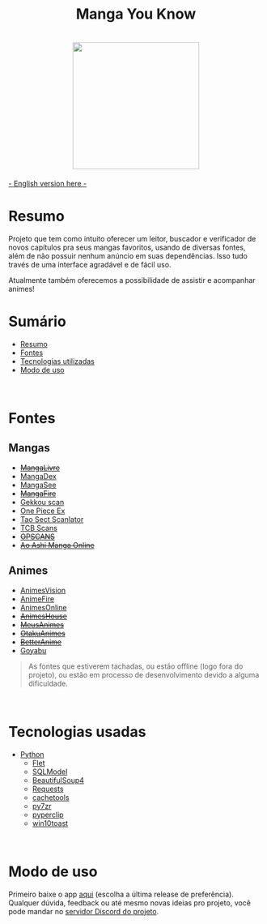 <h1 align="center">Manga You Know<h1>

<div align='center'><img src='https://github.com/ReiLoko4/manga-you-know/assets/103978193/d0d4ff85-2308-4baa-b56a-0e99a9faa7dc' height=250px></div>



####
[- English version here -](https://github.com/ReiLoko4/manga-you-know/blob/main/README.en.md)
<br>

# Resumo

Projeto que tem como intuito oferecer um leitor, buscador e verificador de novos capítulos pra seus mangas favoritos, usando de diversas fontes, além de não possuir nenhum anúncio em suas dependências. Isso tudo través de uma interface agradável e de fácil uso.

Atualmente também oferecemos a possibilidade de assistir e acompanhar animes!
<br>

# Sumário

- [Resumo](#resumo)
- [Fontes](#fontes)
- [Tecnologias utilizadas](#tecnologias-utilizadas)
- [Modo de uso](#modo-de-uso)
<br>

# Fontes
## Mangas
- ~~[MangaLivre](https://mangalivre.net)~~
- [MangaDex](https://mangadex.org)
- [MangaSee](https://mangasee123.com)
- ~~[MangaFire](https://mangafire.to)~~
- [Gekkou scan](https://gekkou.site)
- [One Piece Ex](https://onepieceex.net)
- [Tao Sect Scanlator](https://taosect.com/)
- [TCB Scans](https://tcbscans.com/)
- ~~[OPSCANS](https://opscans.com/)~~
- ~~[Ao Ashi Manga Online](https://ao-ashimanga.com/)~~

## Animes
- [AnimesVision](https://animes.vision)
- [AnimeFire](https://animefire.plus)
- [AnimesOnline](https://animesonlinecc.to)
- ~~[AnimesHouse](https://animeshouse.net)~~
- ~~[MeusAnimes](https://meusanimes.biz)~~
- ~~[OtakuAnimes](https://otakuanimess.cc/)~~
- ~~[BetterAnime](https://betteranime.net)~~
- [Goyabu](https://goyabu.to)

> As fontes que estiverem tachadas, ou estão offline (logo fora do projeto),
> ou estão em processo de desenvolvimento devido a alguma dificuldade.

<br>

# Tecnologias usadas
- [Python](https://python.org)
  - [Flet](https://flet.dev)
  - [SQLModel](https://sqlmodel.tiangolo.com/)
  - [BeautifulSoup4](https://pypi.org/project/beautifulsoup4/)
  - [Requests](https://pypi.org/project/requests/)
  - [cachetools](https://pypi.org/project/cachetools/)
  - [py7zr](https://pypi.org/project/py7zr/)
  - [pyperclip](https://pypi.org/project/pyperclip/)
  - [win10toast](https://pypi.org/project/win10toast/)

<br>

# Modo de uso

Primeiro baixe o app [aqui](https://github.com/ReiLoko4/manga-you-know/releases/) (escolha a última release de preferência). Qualquer dúvida, feedback ou até mesmo novas ideias pro projeto, você pode mandar no [servidor Discord do projeto](https://discord.gg/FK37mJtFD4).
